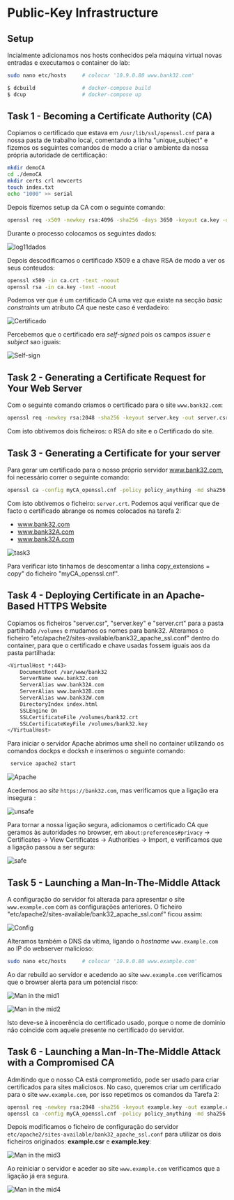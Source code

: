 # Public-Key Infrastructure

## Setup

Incialmente adicionamos nos hosts conhecidos pela máquina virtual novas entradas e executamos o container do lab:

```bash
sudo nano etc/hosts     # colocar '10.9.0.80 www.bank32.com'

$ dcbuild               # docker-compose build
$ dcup                  # docker-compose up
```

## Task 1 -  Becoming a Certificate Authority (CA)

Copiamos o certificado que estava em `/usr/lib/ssl/openssl.cnf` para a nossa pasta de trabalho local, comentando a linha "unique_subject" e fizemos os seguintes comandos de modo a criar o ambiente da nossa própria autoridade de certificação: 

```bash
mkdir demoCA 
cd ./demoCA
mkdir certs crl newcerts
touch index.txt
echo "1000" >> serial
```

Depois fizemos setup da CA com o seguinte comando:

```bash
openssl req -x509 -newkey rsa:4096 -sha256 -days 3650 -keyout ca.key -out ca.crt
```

Durante o processo colocamos os seguintes dados:

![log11dados](../images/log11t1.png)

Depois descodificamos o certificado X509 e a chave RSA de modo a ver os seus conteudos:

```bash
openssl x509 -in ca.crt -text -noout
openssl rsa -in ca.key -text -noout
```

Podemos ver que é um certificado CA uma vez que existe na secção *basic constraints* um atributo *CA* que neste caso é verdadeiro:

![Certificado](../images/log11t1a.png)

Percebemos que o certificado era *self-signed* pois os campos *issuer* e *subject* sao iguais:

![Self-sign](../images/log11t1b.png)


## Task 2 - Generating a Certificate Request for Your Web Server

Com o seguinte comando criamos o certificado para o site `www.bank32.com`:

```bash
openssl req -newkey rsa:2048 -sha256 -keyout server.key -out server.csr -subj "/CN=www.bank32.com/O=Bank32 Inc./C=US"  -passout pass:1234 -addext "subjectAltName = DNS:www.bank32.com, DNS:www.bank32A.com, DNS:www.bank32B.com"
```

Com isto obtivemos dois ficheiros: o RSA do site e o Certificado do site.

## Task 3 - Generating a Certificate for your server

Para gerar um certificado para o nosso próprio servidor www.bank32.com, foi necessário correr o seguinte comando:

```bash
openssl ca -config myCA_openssl.cnf -policy policy_anything -md sha256 -days 3650 -in server.csr -out server.crt -batch -cert ca.crt -keyfile ca.key
```

Com isto obtivemos o ficheiro: `server.crt`. Podemos aqui verificar que de facto o certificado abrange os nomes colocados na tarefa 2:
- www.bank32.com
- www.bank32A.com
- www.bank32A.com

![task3](../images/log11t3.png)

Para verificar isto tinhamos de descomentar a linha copy_extensions = copy" do ficheiro "myCA_openssl.cnf".


## Task 4 - Deploying Certificate in an Apache-Based HTTPS Website

Copiamos os ficheiros "server.csr", "server.key" e "server.crt" para a pasta partilhada `/volumes` e mudamos os nomes para bank32. Alteramos o ficheiro "etc/apache2/sites-available/bank32_apache_ssl.conf" dentro do container, para que o certificado e chave usadas fossem iguais aos da pasta partilhada:

```bash
<VirtualHost *:443> 
    DocumentRoot /var/www/bank32
    ServerName www.bank32.com
    ServerAlias www.bank32A.com
    ServerAlias www.bank32B.com
    ServerAlias www.bank32W.com
    DirectoryIndex index.html
    SSLEngine On 
    SSLCertificateFile /volumes/bank32.crt
    SSLCertificateKeyFile /volumes/bank32.key
</VirtualHost>
```

Para iniciar o servidor Apache abrimos uma shell no container utilizando os comandos dockps e docksh e inserimos o seguinte comando:

```bash
 service apache2 start
```

![Apache](../images/log11t4a.png)

Acedemos ao *site* `https://bank32.com`, mas verificamos que a ligação era insegura :

![unsafe](../images/log11t4b.png)

Para tornar a nossa ligação segura, adicionamos o certificado CA que geramos às autoridades no browser, em `about:preferences#privacy` -> Certificates -> View Certificates -> Authorities -> Import, e verificamos que a ligação passou a ser segura: 

![safe](../images/log11t4c.png)

## Task 5 - Launching a Man-In-The-Middle Attack

A configuração do servidor foi alterada para apresentar o site `www.example.com` com as configurações anteriores. O ficheiro "etc/apache2/sites-available/bank32_apache_ssl.conf" ficou assim:

![Config](../images/log11t5a.png)

Alteramos também o DNS da vítima, ligando o *hostname* `www.example.com` ao IP do webserver malicioso:

```bash
sudo nano etc/hosts     # colocar '10.9.0.80 www.example.com'
```

Ao dar rebuild ao servidor e acedendo ao site `www.example.com` verificamos que o browser alerta para um potencial risco:

![Man in the mid1](../images/log11t5b.png)

![Man in the mid2](../images/log11t5c.png)

Isto deve-se à incoerência do certificado usado, porque o nome de dominio não coincide com aquele presente no certificado do servidor. 

## Task 6 - Launching a Man-In-The-Middle Attack with a Compromised CA

Admitindo que o nosso CA está comprometido, pode ser usado para criar certificados para sites maliciosos. No caso, queremos criar um certificado para o site `www.example.com`, por isso repetimos os comandos da Tarefa 2:

```bash
openssl req -newkey rsa:2048 -sha256 -keyout example.key -out example.csr -subj "/CN=www.example.com/O=example Inc./C=US" -passout pass:1234
openssl ca -config myCA_openssl.cnf -policy policy_anything -md sha256 -days 3650 -in example.csr -out example.crt -batch -cert ca.crt -keyfile ca.key
```

Depois modificamos o ficheiro de configuração do servidor `etc/apache2/sites-available/bank32_apache_ssl.conf` para utilizar os dois ficheiros originados: **example.csr** e **example.key**:

![Man in the mid3](../images/log11t6a.png)

Ao reiniciar o servidor e aceder ao site `www.example.com` verificamos que a ligação já era segura. 

![Man in the mid4](../images/log11t6b.png)
